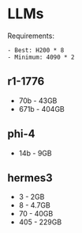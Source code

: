 # LLMs

Requirements:

    - Best: H200 * 8
    - Minimum: 4090 * 2

## r1-1776

- 70b - 43GB
- 671b - 404GB

## phi-4

- 14b - 9GB

## hermes3

- 3 - 2GB
- 8 - 4.7GB
- 70 - 40GB
- 405 - 229GB